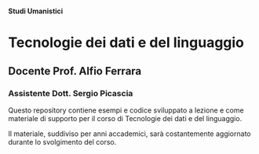 #### Studi Umanistici

# Tecnologie dei dati e del linguaggio

## Docente Prof. Alfio Ferrara

### Assistente Dott. Sergio Picascia

Questo repository contiene esempi e codice sviluppato a lezione e come materiale di supporto per il corso di Tecnologie dei dati e del linguaggio.

Il materiale, suddiviso per anni accademici, sarà costantemente aggiornato durante lo svolgimento del corso.
